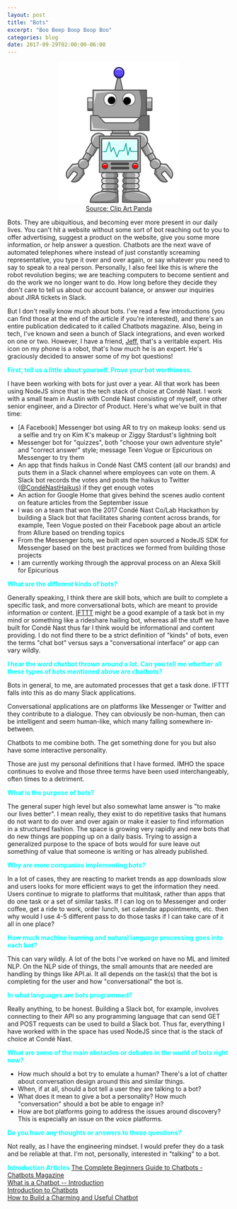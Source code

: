 ```yaml
---
layout: post
title: "Bots"
excerpt: "Boo Beep Boop Boop Boo"
categories: blog
date: 2017-09-29T02:00:00-06:00
---
```


<center><figure>
<img src="/images/robots.png">
<figcaption><a href="http://images.clipartpanda.com/robots-clipart-robot5.png">Source: Clip Art Panda</a></figcaption>
</figure></center>

Bots.  They are ubiquitious, and becoming ever more present in our daily lives.  You can't hit a website without some sort of bot reaching out to you to offer advertising, suggest a product on the website, give you some more information, or help answer a question.  Chatbots are the next wave of automated telephones where instead of just constantly screaming representative, you type it over and over again, or say whatever you need to say to speak to a real person.  Personally, I also feel like this is where the robot revolution begins; we are teaching computers to become sentient and do the work we no longer want to do.  How long before they decide they don't care to tell us about our account balance, or answer our inquiries about JIRA tickets in Slack.

But I don't really know much about bots.  I've read a few introductions (you can find those at the end of the article if you're interested), and there's an entire publication dedicated to it called Chatbots magazine.  Also, being in tech, I've known and seen a bunch of Slack integrations, and even worked on one or two.  However, I have a friend, <a href="https://www.linkedin.com/in/jeffisrael">Jeff,</a> that's a veritable expert.  His icon on my phone is a robot, that's how much he is an expert.  He's graciously decided to answer some of my bot questions!

<font color="cyan"><b>First, tell us a little about yourself.  Prove your bot worthiness.</b></font>

I have been working with bots for just over a year. All that work has been using NodeJS since that is the tech stack of choice at Condé Nast. I work with a small team in Austin with Condé Nast consisting of myself, one other senior engineer, and a Director of Product. Here's what we've built in that time:

- [A Facebook] Messenger bot using AR to try on makeup looks: send us a selfie and try on Kim K's makeup or Ziggy Stardust's lightning bolt
- Messenger bot for "quizzes", both "choose your own adventure style" and "correct answer" style; message Teen Vogue or Epicurious on Messenger to try them
- An app that finds haikus in Condé Nast CMS content (all our brands) and puts them in a Slack channel where employees can vote on them. A Slack bot records the votes and posts the haikus to Twitter (<a href="https://twitter.com/CondeNastHaikus">@CondéNastHaikus</a>) if they get enough votes
- An action for Google Home that gives behind the scenes audio content on feature articles from the September issue
- I was on a team that won the 2017 Condé Nast Co/Lab Hackathon by building a Slack bot that facilitates sharing content across brands, for example, Teen Vogue posted on their Facebook page about an article from Allure based on trending topics
- From the Messenger bots, we built and open sourced a NodeJS SDK for Messenger based on the best practices we formed from building those projects
- I am currently working through the approval process on an Alexa Skill for Epicurious

<font color="cyan"><b>What are the different kinds of bots?</b></font>

Generally speaking, I think there are skill bots, which are built to complete a specific task, and more conversational bots, which are meant to provide information or content. <a href="https://ifttt.com">IFTTT</a> might be a good example of a task bot in my mind or something like a rideshare hailing bot, whereas all the stuff we have built for Condé Nast thus far I think would be informational and content providing. I do not find there to be a strict definition of "kinds" of bots, even the terms "chat bot" versus says a "conversational interface" or app can vary wildly.

<font color="cyan"><b>I hear the word chatbot thrown around a lot.  Can you tell me whether all these types of bots mentioned above are chatbots?</b></font>

Bots in general, to me, are automated processes that get a task done. IFTTT falls into this as do many Slack applications.

Conversational applications are on platforms like Messenger or Twitter and they contribute to a dialogue. They can obviously be non-human, then can be intelligent and seem human-like, which many falling somewhere in-between.

Chatbots to me combine both. The get something done for you but also have some interactive personality.

Those are just my personal definitions that I have formed. IMHO the space continues to evolve and those three terms have been used interchangeably, often times to a detriment.

<font color="cyan"><b>What is the purpose of bots?</b></font>

The general super high level but also somewhat lame answer is "to make our lives better". I mean really, they exist to do repetitive tasks that humans do not want to do over and over again or make it easier to find information in a structured fashion. The space is growing very rapidly and new bots that do new things are popping up on a daily basis. Trying to assign a generalized purpose to the space of bots would for sure leave out something of value that someone is writing or has already published.

<font color="cyan"><b>Why are more companies implementing bots?</b></font>

In a lot of cases, they are reacting to market trends as app downloads slow and users looks for more efficient ways to get the information they need. Users continue to migrate to platforms that multitask, rather than apps that do one task or a set of similar tasks. If I can log on to Messenger and order coffee, get a ride to work, order lunch, set calendar appointments, etc. then why would I use 4-5 different pass to do those tasks if I can take care of it all in one place?

<font color="cyan"><b>How much machine learning and natural language processing goes into each bot?</b></font>

This can vary wildly. A lot of the bots I've worked on have no ML and limited NLP. On the NLP side of things, the small amounts that are needed are handling by things like API.ai. It all depends on the task(s) that the bot is completing for the user and how "conversational" the bot is.

<font color="cyan"><b>In what languages are bots programmed?</b></font>

Really anything, to be honest. Building a Slack bot, for example, involves connecting to their API so any programming language that can send GET and POST requests can be used to build a Slack bot. Thus far, everything I have worked with in the space has used NodeJS since that is the stack of choice at Condé Nast.

<font color="cyan"><b>What are some of the main obstacles or debates in the world of bots right now?</b></font>

- How much should a bot try to emulate a human? There's a lot of chatter about conversation design around this and similar things.
- When, if at all, should a bot tell a user they are talking to a bot?
- What does it mean to give a bot a personality? How much "conversation" should a bot be able to engage in?
- How are bot platforms going to address the issues around discovery? This is especially an issue on the voice platforms.

<font color="cyan"><b>Do you have any thoughts or answers to these questions?</b></font>

Not really, as I have the engineering mindset. I would prefer they do a task and be reliable at that. I'm not, personally, interested in "talking" to a bot.

<font color="cyan"><b>Introduction Articles</b></font>
<a href="https://chatbotsmagazine.com/the-complete-beginner-s-guide-to-chatbots-8280b7b906ca">The Complete Beginners Guide to Chatbots - Chatbots Magazine</a><br>
<a href="https://blog.ubisend.com/discover-chatbots/what-is-a-chatbot-introduction">What is a Chatbot -- Introduction</a><br>
<a href="https://tutorialzine.com/2016/11/introduction-to-chatbots">Introduction to Chatbots</a><br>
<a href="https://thinkgrowth.org/how-to-build-a-charming-and-useful-chatbot-ba71dfd61bfb">How to Build a Charming and Useful Chatbot</a><br>
